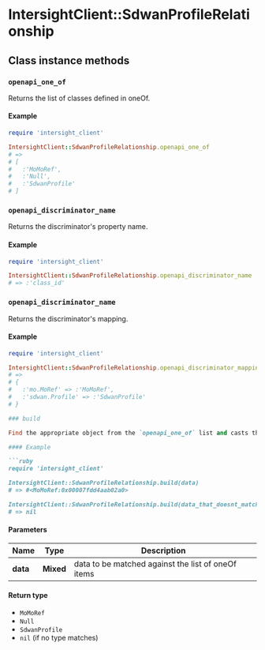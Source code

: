 # IntersightClient::SdwanProfileRelationship

## Class instance methods

### `openapi_one_of`

Returns the list of classes defined in oneOf.

#### Example

```ruby
require 'intersight_client'

IntersightClient::SdwanProfileRelationship.openapi_one_of
# =>
# [
#   :'MoMoRef',
#   :'Null',
#   :'SdwanProfile'
# ]
```

### `openapi_discriminator_name`

Returns the discriminator's property name.

#### Example

```ruby
require 'intersight_client'

IntersightClient::SdwanProfileRelationship.openapi_discriminator_name
# => :'class_id'
```

### `openapi_discriminator_name`

Returns the discriminator's mapping.

#### Example

```ruby
require 'intersight_client'

IntersightClient::SdwanProfileRelationship.openapi_discriminator_mapping
# =>
# {
#   :'mo.MoRef' => :'MoMoRef',
#   :'sdwan.Profile' => :'SdwanProfile'
# }

### build

Find the appropriate object from the `openapi_one_of` list and casts the data into it.

#### Example

```ruby
require 'intersight_client'

IntersightClient::SdwanProfileRelationship.build(data)
# => #<MoMoRef:0x00007fdd4aab02a0>

IntersightClient::SdwanProfileRelationship.build(data_that_doesnt_match)
# => nil
```

#### Parameters

| Name | Type | Description |
| ---- | ---- | ----------- |
| **data** | **Mixed** | data to be matched against the list of oneOf items |

#### Return type

- `MoMoRef`
- `Null`
- `SdwanProfile`
- `nil` (if no type matches)

